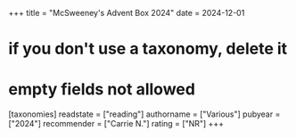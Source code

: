 +++
title = "McSweeney's Advent Box 2024"
date = 2024-12-01
# if you don't use a taxonomy, delete it
# empty fields not allowed
[taxonomies]
  readstate = ["reading"]
  authorname = ["Various"]
  pubyear = ["2024"]
  recommender = ["Carrie N."]
  rating = ["NR"]
+++